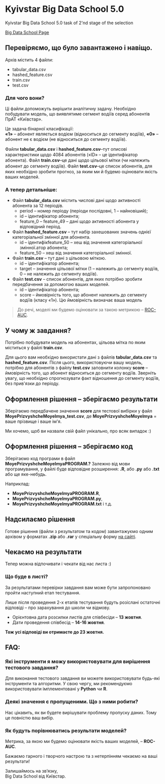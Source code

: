 # Kyivstar Big Data School 5.0
Kyivstar Big Data School 5.0 task of 2'nd stage of the selection

[Big Data School Page](https://bigdata.kyivstar.ua/school/)

## Перевіряємо, що було завантажено і навіщо.

Архів містить 4 файли:
* tabular_data.csv
* hashed_feature.csv
* train.csv
* test.csv

### Для чого вони?

Ці файли допоможуть вирішити аналітичну задачу. Необхідно побудувати модель, що виявлятиме сегмент водіїв серед абонентів ПрАТ «Київстар».

Це задача бінарної класифікації:  
**«1»** – абонент являється водієм (відноситься до сегменту водіїв), 
**«0»** – абонент не є водієм (не відноситься до сегменту водіїв).

Файли **tabular_data.csv** і **hashed_feature.csv**  ̶  тут описові характеристики щодо 4084 абонентів («ID» – це ідентифікатор абонента).
Файл **train.csv**  ̶  це дані щодо цільової мітки (чи належить абонент до сегменту водіїв).
Файл **test.csv**  ̶  це список абонентів, для яких необхідно зробити прогноз, за яким ми й будемо оцінювати якість ваших моделей.

### А тепер детальніше:

* Файл **tabular_data.csv** містить числові дані щодо активності абонента за 12 періодів.  
	* period – номер періоду (періоди послідовні, 1 – найновіший);
	* id – ідентифікатор абонента;
	* feature_0 – feature_49 – дані щодо активності абонента у відповідний період.
* Файл **hashed_feature.csv** – тут набір захешованих значень однієї категоріальної змінної для абонента.
	* id – ідентифікfeature_50 – хеш від значення категоріальної змінної.атор абонента;
	* feature_50 – хеш від значення категоріальної змінної.
* Файл **train.csv** – тут дані з цільовою міткою.
	* id – ідентифікатор абонента;
	* target – значення цільової мітки (1 – належить до сегменту водіїв, 0 – не належить до сегменту водіїв).
* Файл **test.csv** – список абонентів, для яких потрібно зробити передбачення за допомогою ваших моделей.
	* id – ідентифікатор абонента;
	* score – ймовірність того, що абонент належить до сегменту водіїв (класу «1»). Цю ймовірність визначає ваша модель

>До речі, моделі ми будемо оцінювати за такою метрикою – [ROC-AUC](https://uk.wikipedia.org/wiki/ROC-%D0%BA%D1%80%D0%B8%D0%B2%D0%B0).

## У чому ж завдання?

Потрібно побудувати модель на абонентах, цільова мітка по яким міститься у файлі **train.csv**.

Для цього вам необхідно використати дані з файлів **tabular_data.csv** та **hashed_feature.csv**. Після цього, використовуючи вашу модель, потрібно для абонентів з файлу **test.csv** заповнити колонку **score** – ймовірність того, що абонент відноситься до сегменту водіїв. Зверніть увагу, що необхідно спрогнозувати факт відношення до сегменту водіїв, без прив'язки до періоду.

## Оформлення рішення – зберігаємо результати

Зберігаємо передбачене значення **score** для тестової вибірки у файл **MoyePrizvyshcheMoyeImya_test.csv**, де **MoyePrizvyshcheMoyeImya** = ваше прізвище і ваше ім'я.

Ми хочемо, щоб ви назвали свій файл унікально, про всяк випадок :)

## Оформлення рішення – зберігаємо код

Зберігаємо код програми в файл **MoyePrizvyshcheMoyeImyaPROGRAM.?** Залежно від мови програмування, у файлі буде відповідне розширення: **.R**, або **.py** або **.txt** або ще яке-небудь.

Наприклад:
* **MoyePrizvyshcheMoyeImyaPROGRAM.R**,
* **MoyePrizvyshcheMoyeImyaPROGRAM.py**,
* **MoyePrizvyshcheMoyeImyaPROGRAM.txt** і т.д.

## Надсилаємо рішення

Готове рішення (файли з результатом та кодом) завантажуємо одним архівом у форматах **.zip** або **.rar** у спеціальну форму [на сайті](https://bigdataschool.esclick.me/D3p8ZMv0yMuu).

## Чекаємо на результати

Тепер можна відпочивати і чекати від нас листа :)

### Що буде в листі?
За результатами перевірки завдання вам може бути запропоновано пройти наступний етап тестування.

Лише після проведення 2-х етапів тестування будуть розіслані остаточні відповіді – про зарахування до школи чи відмову.

* Орієнтовна дата розсилки листів для співбесіди – **13 жовтня**.
* Дати проведення співбесід – **14-16 жовтня**.

**Тож усі відповіді ви отримаєте до 23 жовтня.**

## FAQ:

### Які інструменти я можу використовувати для вирішення тестового завдання? 
Для виконання тестового завдання ви можете використовувати будь-які інструменти та алгоритми. У свою чергу, ми рекомендуємо використовувати імплементовані у **Python** чи **R**.

### Деякі значення є пропущеними. Що з ними робити?
Нас цікавить, як ви будете вирішувати проблему пропуску даних. Тому це повністю ваш вибір.

### Як будуть порівнюватись результати моделей?
Метрика, за якою ми будемо оцінювати якість ваших моделей, – **ROC-AUC**.

Бажаємо гарного і творчого настрою та з нетерпінням чекаємо на ваші результати!

Залишаймось на зв’язку,  
Big Data School від Київстар.
